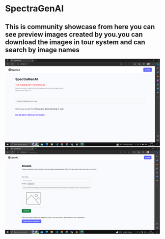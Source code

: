 # SpectraGenAI
<h2> This is community showcase from here you can see preview images created by you.you can download the images in tour system and can search by image names</h2>
<img src="https://github.com/himanshubaid/SpectraGenAI/blob/main/photo1.PNG"/>

<img src="https://github.com/himanshubaid/SpectraGenAI/blob/main/Createphoto.PNG"/>
